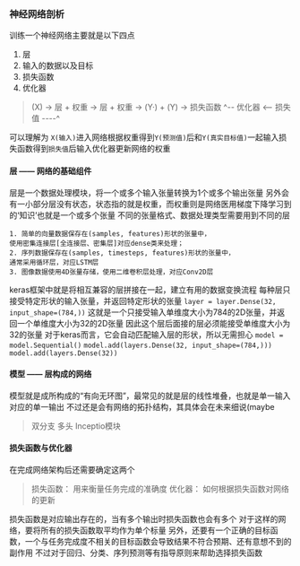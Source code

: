 ### 神经网络剖析
训练一个神经网络主要就是以下四点
1. 层
2. 输入的数据以及目标
3. 损失函数
4. 优化器
>    (X) -> 层 + 权重 -> 层 + 权重 -> (Y·) + (Y) -> 损失函数
                            ^--  优化器  <-- 损失值 ----^

可以理解为 `X(输入)`进入网络根据权重得到`Y(预测值)`后和`Y(真实目标值)`一起输入损失函数得到`损失值`后输入优化器更新网络的权重
#### 层 —— 网络的基础组件
层是一个数据处理模块，将一个或多个输入张量转换为1个或多个输出张量
另外会有一小部分层没有状态，状态指的就是权重，而权重则是网络医用梯度下降学习到的‘知识’也就是一个或多个张量
不同的张量格式、数据处理类型需要用到不同的层
    
    1. 简单的向量数据保存在(samples, features)形状的张量中，
    使用密集连接层[全连接层、密集层]对应dense类来处理；
    2. 序列数据保存在(samples, timesteps, features)形状的张量中，
    通常采用循环层，对应LSTM层
    3. 图像数据使用4D张量存储，使用二维卷积层处理，对应Conv2D层

keras框架中就是将相互兼容的层拼接在一起，建立有用的数据变换流程
每种层只接受特定形状的输入张量，并返回特定形状的张量
`layer = layer.Dense(32, input_shape=(784,))`
这就是一个只接受输入单维度大小为784的2D张量，并返回一个单维度大小为32的2D张量
因此这个层后面接的层必须能接受单维度大小为32的张量
对于keras而言，它会自动匹配输入层的形状，所以无需担心
`model = model.Sequential()`
`model.add(layers.Dense(32, input_shape=(784,)))`
`model.add(layers.Dense(32))`
#### 模型 —— 层构成的网络
模型就是成所构成的“有向无环图”，最常见的就是层的线性堆叠，也就是单一输入对应的单一输出
不过还是会有网络的拓扑结构，其具体会在未来细说(maybe
>双分支
多头
Inceptio模块
#### 损失函数与优化器
在完成网络架构后还需要确定这两个
>损失函数： 用来衡量任务完成的准确度
>优化器：   如何根据损失函数对网络的更新

损失函数是对应输出存在的，当有多个输出时损失函数也会有多个
对于这样的网络，要将所有的损失函数取平均作为单个标量
另外，还要有一个正确的目标函数，一个与任务完成度不相关的目标函数会导致结果不符合预期、还有意想不到的副作用
不过对于回归、分类、序列预测等有指导原则来帮助选择损失函数